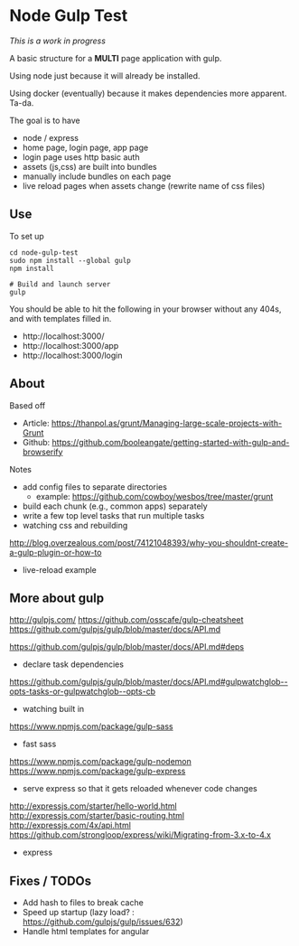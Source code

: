 # Node Gulp Test

*This is a work in progress*

A basic structure for a **MULTI** page application with gulp.

Using node just because it will already be installed.

Using docker (eventually) because it makes dependencies more apparent.  Ta-da.

The goal is to have

- node / express
- home page, login page, app page
- login page uses http basic auth
- assets (js,css) are built into bundles
- manually include bundles on each page
- live reload pages when assets change (rewrite name of css files)


## Use

To set up

    cd node-gulp-test
    sudo npm install --global gulp
    npm install

    # Build and launch server
    gulp 


You should be able to hit the following in your browser without any 404s, and with templates filled in.

- http://localhost:3000/
- http://localhost:3000/app
- http://localhost:3000/login


## About

Based off 

- Article: https://thanpol.as/grunt/Managing-large-scale-projects-with-Grunt
- Github: https://github.com/booleangate/getting-started-with-gulp-and-browserify

Notes

- add config files to separate directories
     - example: https://github.com/cowboy/wesbos/tree/master/grunt
- build each chunk (e.g., common apps) separately
- write a few top level tasks that run multiple tasks
- watching css and rebuilding


http://blog.overzealous.com/post/74121048393/why-you-shouldnt-create-a-gulp-plugin-or-how-to
- live-reload example


## More about gulp

http://gulpjs.com/
https://github.com/osscafe/gulp-cheatsheet
https://github.com/gulpjs/gulp/blob/master/docs/API.md

https://github.com/gulpjs/gulp/blob/master/docs/API.md#deps
- declare task dependencies

https://github.com/gulpjs/gulp/blob/master/docs/API.md#gulpwatchglob--opts-tasks-or-gulpwatchglob--opts-cb
- watching built in

https://www.npmjs.com/package/gulp-sass
- fast sass

https://www.npmjs.com/package/gulp-nodemon
https://www.npmjs.com/package/gulp-express
- serve express so that it gets reloaded whenever code changes

http://expressjs.com/starter/hello-world.html
http://expressjs.com/starter/basic-routing.html
http://expressjs.com/4x/api.html
https://github.com/strongloop/express/wiki/Migrating-from-3.x-to-4.x
- express

## Fixes / TODOs

- Add hash to files to break cache
- Speed up startup (lazy load? : https://github.com/gulpjs/gulp/issues/632)
- Handle html templates for angular


